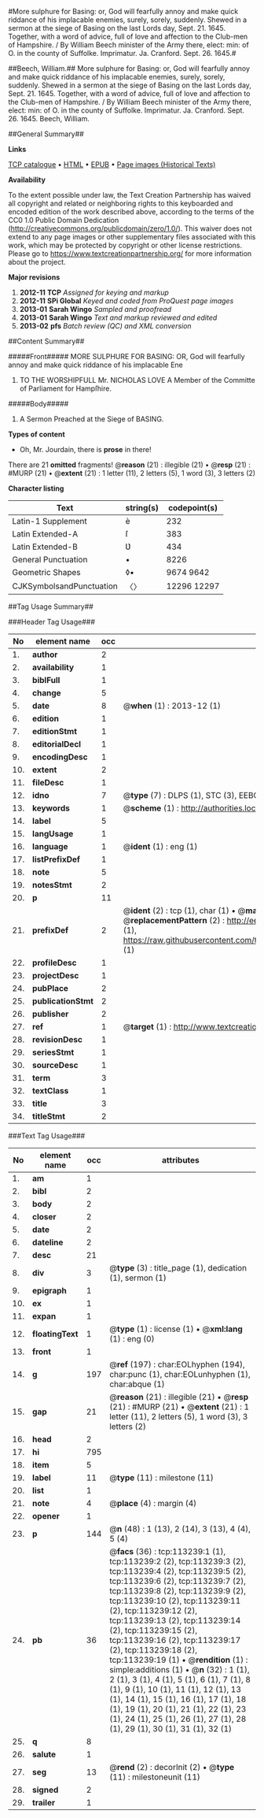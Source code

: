 #More sulphure for Basing: or, God will fearfully annoy and make quick riddance of his implacable enemies, surely, sorely, suddenly. Shewed in a sermon at the siege of Basing on the last Lords day, Sept. 21. 1645. Together, with a word of advice, full of love and affection to the Club-men of Hampshire. / By William Beech minister of the Army there, elect: min: of O. in the county of Suffolke. Imprimatur. Ja. Cranford. Sept. 26. 1645.#

##Beech, William.##
More sulphure for Basing: or, God will fearfully annoy and make quick riddance of his implacable enemies, surely, sorely, suddenly. Shewed in a sermon at the siege of Basing on the last Lords day, Sept. 21. 1645. Together, with a word of advice, full of love and affection to the Club-men of Hampshire. / By William Beech minister of the Army there, elect: min: of O. in the county of Suffolke. Imprimatur. Ja. Cranford. Sept. 26. 1645.
Beech, William.

##General Summary##

**Links**

[TCP catalogue](http://www.ota.ox.ac.uk/tcp/)  • 
[HTML](http://tei.it.ox.ac.uk/tcp/Texts-HTML/free/A76/A76326.html)  • 
[EPUB](http://tei.it.ox.ac.uk/tcp/Texts-EPUB/free/A76/A76326.epub) • 
[Page images (Historical Texts)](https://historicaltexts.jisc.ac.uk/eebo-99861111e)

**Availability**

To the extent possible under law, the Text Creation Partnership has waived all copyright and related or neighboring rights to this keyboarded and encoded edition of the work described above, according to the terms of the CC0 1.0 Public Domain Dedication (http://creativecommons.org/publicdomain/zero/1.0/). This waiver does not extend to any page images or other supplementary files associated with this work, which may be protected by copyright or other license restrictions. Please go to https://www.textcreationpartnership.org/ for more information about the project.

**Major revisions**

1. __2012-11__ __TCP__ *Assigned for keying and markup*
1. __2012-11__ __SPi Global__ *Keyed and coded from ProQuest page images*
1. __2013-01__ __Sarah Wingo__ *Sampled and proofread*
1. __2013-01__ __Sarah Wingo__ *Text and markup reviewed and edited*
1. __2013-02__ __pfs__ *Batch review (QC) and XML conversion*

##Content Summary##

#####Front#####
MORE SULPHURE FOR BASING: OR, God will fearfully annoy and make quick riddance of his implacable Ene
1. TO THE WORSHIPFULL Mr. NICHOLAS LOVE A Member of the Committe of Parliament for Hampſhire.

#####Body#####

1. A Sermon Preached at the Siege of BASING.

**Types of content**

  * Oh, Mr. Jourdain, there is **prose** in there!

There are 21 **omitted** fragments! 
 @__reason__ (21) : illegible (21)  •  @__resp__ (21) : #MURP (21)  •  @__extent__ (21) : 1 letter (11), 2 letters (5), 1 word (3), 3 letters (2)

**Character listing**


|Text|string(s)|codepoint(s)|
|---|---|---|
|Latin-1 Supplement|è|232|
|Latin Extended-A|ſ|383|
|Latin Extended-B|Ʋ|434|
|General Punctuation|•|8226|
|Geometric Shapes|◊▪|9674 9642|
|CJKSymbolsandPunctuation|〈〉|12296 12297|

##Tag Usage Summary##

###Header Tag Usage###

|No|element name|occ|attributes|
|---|---|---|---|
|1.|__author__|2||
|2.|__availability__|1||
|3.|__biblFull__|1||
|4.|__change__|5||
|5.|__date__|8| @__when__ (1) : 2013-12 (1)|
|6.|__edition__|1||
|7.|__editionStmt__|1||
|8.|__editorialDecl__|1||
|9.|__encodingDesc__|1||
|10.|__extent__|2||
|11.|__fileDesc__|1||
|12.|__idno__|7| @__type__ (7) : DLPS (1), STC (3), EEBO-CITATION (1), PROQUEST (1), VID (1)|
|13.|__keywords__|1| @__scheme__ (1) : http://authorities.loc.gov/ (1)|
|14.|__label__|5||
|15.|__langUsage__|1||
|16.|__language__|1| @__ident__ (1) : eng (1)|
|17.|__listPrefixDef__|1||
|18.|__note__|5||
|19.|__notesStmt__|2||
|20.|__p__|11||
|21.|__prefixDef__|2| @__ident__ (2) : tcp (1), char (1)  •  @__matchPattern__ (2) : ([0-9\-]+):([0-9IVX]+) (1), (.+) (1)  •  @__replacementPattern__ (2) : http://eebo.chadwyck.com/downloadtiff?vid=$1&page=$2 (1), https://raw.githubusercontent.com/textcreationpartnership/Texts/master/tcpchars.xml#$1 (1)|
|22.|__profileDesc__|1||
|23.|__projectDesc__|1||
|24.|__pubPlace__|2||
|25.|__publicationStmt__|2||
|26.|__publisher__|2||
|27.|__ref__|1| @__target__ (1) : http://www.textcreationpartnership.org/docs/. (1)|
|28.|__revisionDesc__|1||
|29.|__seriesStmt__|1||
|30.|__sourceDesc__|1||
|31.|__term__|3||
|32.|__textClass__|1||
|33.|__title__|3||
|34.|__titleStmt__|2||


###Text Tag Usage###

|No|element name|occ|attributes|
|---|---|---|---|
|1.|__am__|1||
|2.|__bibl__|2||
|3.|__body__|2||
|4.|__closer__|2||
|5.|__date__|2||
|6.|__dateline__|2||
|7.|__desc__|21||
|8.|__div__|3| @__type__ (3) : title_page (1), dedication (1), sermon (1)|
|9.|__epigraph__|1||
|10.|__ex__|1||
|11.|__expan__|1||
|12.|__floatingText__|1| @__type__ (1) : license (1)  •  @__xml:lang__ (1) : eng (0)|
|13.|__front__|1||
|14.|__g__|197| @__ref__ (197) : char:EOLhyphen (194), char:punc (1), char:EOLunhyphen (1), char:abque (1)|
|15.|__gap__|21| @__reason__ (21) : illegible (21)  •  @__resp__ (21) : #MURP (21)  •  @__extent__ (21) : 1 letter (11), 2 letters (5), 1 word (3), 3 letters (2)|
|16.|__head__|2||
|17.|__hi__|795||
|18.|__item__|5||
|19.|__label__|11| @__type__ (11) : milestone (11)|
|20.|__list__|1||
|21.|__note__|4| @__place__ (4) : margin (4)|
|22.|__opener__|1||
|23.|__p__|144| @__n__ (48) : 1 (13), 2 (14), 3 (13), 4 (4), 5 (4)|
|24.|__pb__|36| @__facs__ (36) : tcp:113239:1 (1), tcp:113239:2 (2), tcp:113239:3 (2), tcp:113239:4 (2), tcp:113239:5 (2), tcp:113239:6 (2), tcp:113239:7 (2), tcp:113239:8 (2), tcp:113239:9 (2), tcp:113239:10 (2), tcp:113239:11 (2), tcp:113239:12 (2), tcp:113239:13 (2), tcp:113239:14 (2), tcp:113239:15 (2), tcp:113239:16 (2), tcp:113239:17 (2), tcp:113239:18 (2), tcp:113239:19 (1)  •  @__rendition__ (1) : simple:additions (1)  •  @__n__ (32) : 1 (1), 2 (1), 3 (1), 4 (1), 5 (1), 6 (1), 7 (1), 8 (1), 9 (1), 10 (1), 11 (1), 12 (1), 13 (1), 14 (1), 15 (1), 16 (1), 17 (1), 18 (1), 19 (1), 20 (1), 21 (1), 22 (1), 23 (1), 24 (1), 25 (1), 26 (1), 27 (1), 28 (1), 29 (1), 30 (1), 31 (1), 32 (1)|
|25.|__q__|8||
|26.|__salute__|1||
|27.|__seg__|13| @__rend__ (2) : decorInit (2)  •  @__type__ (11) : milestoneunit (11)|
|28.|__signed__|2||
|29.|__trailer__|1||
